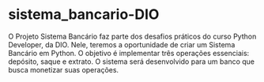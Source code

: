 # sistema_bancario-DIO
O Projeto Sistema Bancário faz parte dos desafios práticos do curso Python Developer, da DIO. Nele, teremos a oportunidade de criar um Sistema Bancário em Python. O objetivo é implementar três operações essenciais: depósito, saque e extrato. O sistema será desenvolvido para um banco que busca monetizar suas operações.
